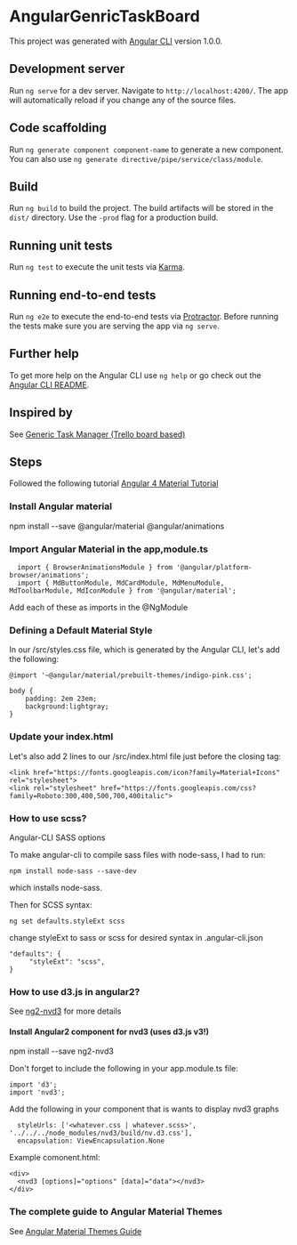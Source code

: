 # AngularGenricTaskBoard

This project was generated with [Angular CLI](https://github.com/angular/angular-cli) version 1.0.0.

## Development server

Run `ng serve` for a dev server. Navigate to `http://localhost:4200/`. The app will automatically reload if you change any of the source files.

## Code scaffolding

Run `ng generate component component-name` to generate a new component. You can also use `ng generate directive/pipe/service/class/module`.

## Build

Run `ng build` to build the project. The build artifacts will be stored in the `dist/` directory. Use the `-prod` flag for a production build.

## Running unit tests

Run `ng test` to execute the unit tests via [Karma](https://karma-runner.github.io).

## Running end-to-end tests

Run `ng e2e` to execute the end-to-end tests via [Protractor](http://www.protractortest.org/).
Before running the tests make sure you are serving the app via `ng serve`.

## Further help

To get more help on the Angular CLI use `ng help` or go check out the [Angular CLI README](https://github.com/angular/angular-cli/blob/master/README.md).

## Inspired by
See [Generic Task Manager (Trello board based)](https://github.com/mrf28/a2gtm)

## Steps

Followed the following tutorial [Angular 4 Material Tutorial](https://coursetro.com/posts/code/67/Angular-4-Material-Tutorial)

### Install Angular material
 npm install --save @angular/material @angular/animations
### Import Angular Material in the app,module.ts
~~~~
  import { BrowserAnimationsModule } from '@angular/platform-browser/animations';
  import { MdButtonModule, MdCardModule, MdMenuModule, MdToolbarModule, MdIconModule } from '@angular/material';
~~~~
Add each of these as imports in the @NgModule


### Defining a Default Material Style
In our /src/styles.css file, which is generated by the Angular CLI, let's add the following:
~~~~ 
@import '~@angular/material/prebuilt-themes/indigo-pink.css';

body {
    padding: 2em 23em;
    background:lightgray;
}
~~~~ 
### Update your index.html
Let's also add 2 lines to our /src/index.html file just before the closing </head> tag:
~~~~
<link href="https://fonts.googleapis.com/icon?family=Material+Icons" rel="stylesheet">
<link rel="stylesheet" href="https://fonts.googleapis.com/css?family=Roboto:300,400,500,700,400italic">
~~~~

### How to use scss?
Angular-CLI SASS options

To make angular-cli to compile sass files with node-sass, I had to run:

    npm install node-sass --save-dev 

which installs node-sass.

Then for SCSS syntax:

    ng set defaults.styleExt scss
    
change styleExt to sass or scss for desired syntax in .angular-cli.json

    "defaults": {
         "styleExt": "scss",
    }

### How to use d3.js in angular2?  
See [ng2-nvd3](https://github.com/krispo/ng2-nvd3) for more details
#### Install Angular2 component for nvd3 (uses d3.js v3!)
  npm install --save ng2-nvd3
  
Don't forget to include the following in your app.module.ts file:

    import 'd3';
    import 'nvd3';

Add the following in your component that is wants to display nvd3 graphs
      
      styleUrls: ['<whatever.css | whatever.scss>', '../../../node_modules/nvd3/build/nv.d3.css'],
      encapsulation: ViewEncapsulation.None

Example comonent.html:

    <div>
      <nvd3 [options]="options" [data]="data"></nvd3>
    </div>
### The complete guide to Angular Material Themes
See [Angular Material Themes Guide](https://medium.com/@tomastrajan/the-complete-guide-to-angular-material-themes-4d165a9d24d1)    

